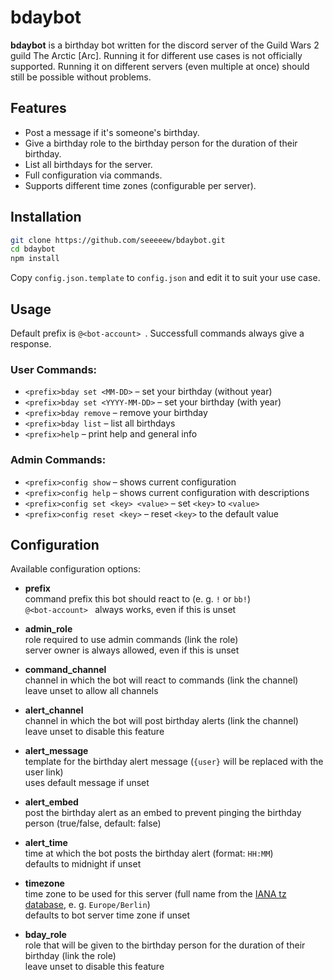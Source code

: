 # bdaybot
**bdaybot** is a birthday bot written for the discord server of the Guild Wars 2 guild The Arctic [Arc]. Running it for different use cases is not officially supported. Running it on different servers (even multiple at once) should still be possible without problems.

## Features

* Post a message if it's someone's birthday.
* Give a birthday role to the birthday person for the duration of their birthday.
* List all birthdays for the server.
* Full configuration via commands.
* Supports different time zones (configurable per server).

## Installation

```bash
git clone https://github.com/seeeeew/bdaybot.git
cd bdaybot
npm install
```
Copy `config.json.template` to `config.json` and edit it to suit your use case.

## Usage

Default prefix is `@<bot-account> `. Successfull commands always give a response.

### User Commands:

* `<prefix>bday set <MM-DD>` – set your birthday (without year)
* `<prefix>bday set <YYYY-MM-DD>` – set your birthday (with year)
* `<prefix>bday remove` – remove your birthday
* `<prefix>bday list` – list all birthdays
* `<prefix>help` – print help and general info

### Admin Commands:

* `<prefix>config show` – shows current configuration
* `<prefix>config help` – shows current configuration with descriptions
* `<prefix>config set <key> <value>` – set `<key>` to `<value>`
* `<prefix>config reset <key>` – reset `<key>` to the default value

## Configuration

Available configuration options:

* **prefix**  
command prefix this bot should react to (e. g. `!` or `bb!`)  
`@<bot-account> ` always works, even if this is unset

* **admin_role**  
role required to use admin commands (link the role)  
server owner is always allowed, even if this is unset

* **command_channel**  
channel in which the bot will react to commands (link the channel)  
leave unset to allow all channels

* **alert_channel**  
channel in which the bot will post birthday alerts (link the channel)  
leave unset to disable this feature

* **alert_message**  
template for the birthday alert message (`{user}` will be replaced with the user link)  
uses default message if unset

* **alert_embed**  
post the birthday alert as an embed to prevent pinging the birthday person (true/false, default: false)  

* **alert_time**  
time at which the bot posts the birthday alert (format: `HH:MM`)  
defaults to midnight if unset

* **timezone**  
time zone to be used for this server (full name from the [IANA tz database](https://en.wikipedia.org/wiki/List_of_tz_database_time_zones), e. g. `Europe/Berlin`)  
defaults to bot server time zone if unset

* **bday_role**  
role that will be given to the birthday person for the duration of their birthday (link the role)  
leave unset to disable this feature
